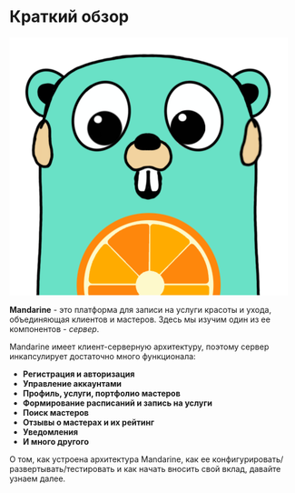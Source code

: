 # Краткий обзор

![gopher-mandarine-art](./_assets/gopher-mandarine-art.png 'Gopher впервые увидел Mandarine')

**Mandarine** - это платформа для записи на услуги красоты и ухода, объединяющая клиентов и мастеров. Здесь мы изучим
один из ее компонентов - *сервер*.

Mandarine имеет клиент-серверную архитектуру, поэтому сервер инкапсулирует достаточно много функционала:

+ **Регистрация и авторизация**
+ **Управление аккаунтами**
+ **Профиль, услуги, портфолио мастеров**
+ **Формирование расписаний и запись на услуги**
+ **Поиск мастеров**
+ **Отзывы о мастерах и их рейтинг**
+ **Уведомления**
+ **И много другого**

О том, как устроена архитектура Mandarine, как ее конфигурировать/развертывать/тестировать и как начать вносить свой
вклад, давайте узнаем далее.